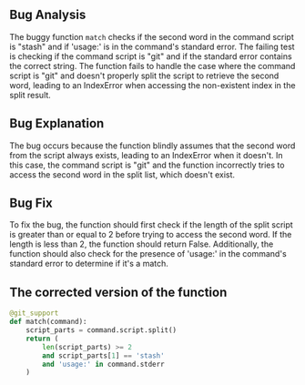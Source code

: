 ## Bug Analysis
The buggy function `match` checks if the second word in the command script is "stash" and if 'usage:' is in the command's standard error. The failing test is checking if the command script is "git" and if the standard error contains the correct string. The function fails to handle the case where the command script is "git" and doesn't properly split the script to retrieve the second word, leading to an IndexError when accessing the non-existent index in the split result.

## Bug Explanation
The bug occurs because the function blindly assumes that the second word from the script always exists, leading to an IndexError when it doesn't. In this case, the command script is "git" and the function incorrectly tries to access the second word in the split list, which doesn't exist.

## Bug Fix
To fix the bug, the function should first check if the length of the split script is greater than or equal to 2 before trying to access the second word. If the length is less than 2, the function should return False. Additionally, the function should also check for the presence of 'usage:' in the command's standard error to determine if it's a match.

## The corrected version of the function
```python
@git_support
def match(command):
    script_parts = command.script.split()
    return (
        len(script_parts) >= 2 
        and script_parts[1] == 'stash'
        and 'usage:' in command.stderr
    )
```